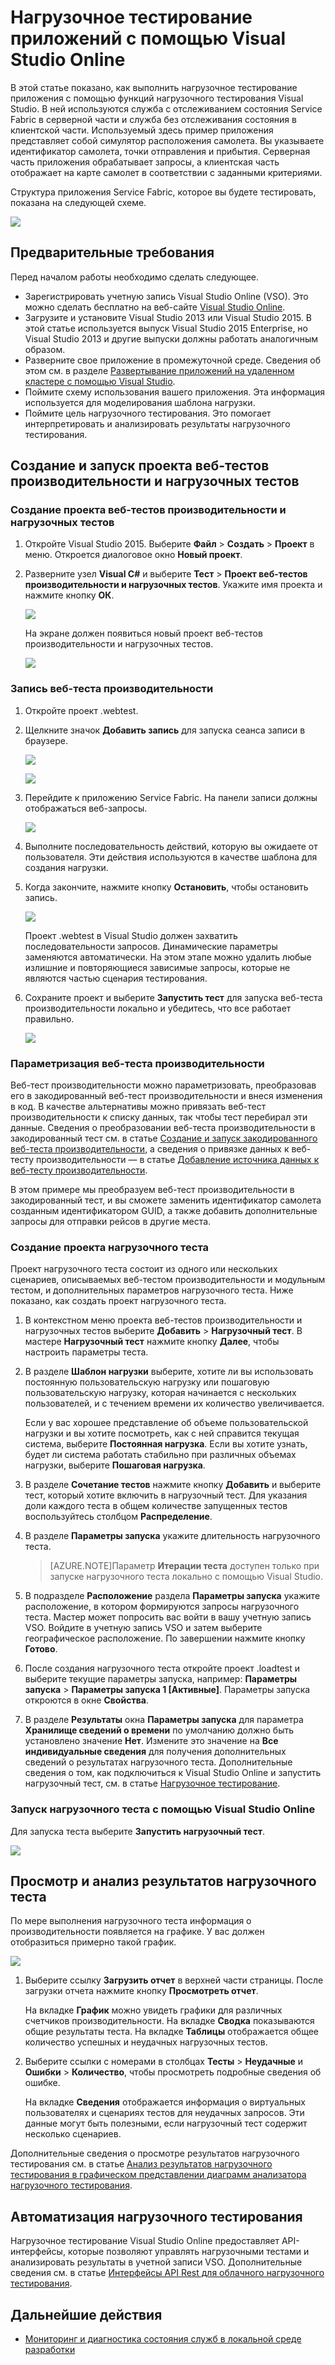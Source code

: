 <properties
    pageTitle="Нагрузочное тестирование приложений с помощью Visual Studio Online | Microsoft Azure"
    description="Узнайте, как выполнить нагрузочное тестирование приложений службы Azure Service Fabric с помощью Visual Studio Online."
    services="service-fabric"
    documentationCenter="na"
    authors="cawa"
    manager="timlt"
    editor="" />

<tags
    ms.service="multiple"
    ms.devlang="dotnet"
    ms.topic="article"
    ms.tgt_pltfrm="na"
    ms.workload="multiple"
    ms.date="10/28/2015"
    ms.author="cawa" />

# Нагрузочное тестирование приложений с помощью Visual Studio Online

В этой статье показано, как выполнить нагрузочное тестирование приложения с помощью функций нагрузочного тестирования Visual Studio. В ней используются служба с отслеживанием состояния Service Fabric в серверной части и служба без отслеживания состояния в клиентской части. Используемый здесь пример приложения представляет собой симулятор расположения самолета. Вы указываете идентификатор самолета, точки отправления и прибытия. Серверная часть приложения обрабатывает запросы, а клиентская часть отображает на карте самолет в соответствии с заданными критериями.

Структура приложения Service Fabric, которое вы будете тестировать, показана на следующей схеме.

![][0]

## Предварительные требования
Перед началом работы необходимо сделать следующее.

- Зарегистрировать учетную запись Visual Studio Online (VSO). Это можно сделать бесплатно на веб-сайте [Visual Studio Online](https://www.visualstudio.com).
- Загрузите и установите Visual Studio 2013 или Visual Studio 2015. В этой статье используется выпуск Visual Studio 2015 Enterprise, но Visual Studio 2013 и другие выпуски должны работать аналогичным образом.
- Разверните свое приложение в промежуточной среде. Сведения об этом см. в разделе [Развертывание приложений на удаленном кластере с помощью Visual Studio](service-fabric-publish-app-remote-cluster.md).
- Поймите схему использования вашего приложения. Эта информация используется для моделирования шаблона нагрузки.
- Поймите цель нагрузочного тестирования. Это помогает интерпретировать и анализировать результаты нагрузочного тестирования.

## Создание и запуск проекта веб-тестов производительности и нагрузочных тестов

### Создание проекта веб-тестов производительности и нагрузочных тестов

1. Откройте Visual Studio 2015. Выберите **Файл** > **Создать** > **Проект** в меню. Откроется диалоговое окно **Новый проект**.

1. Разверните узел **Visual C#** и выберите **Тест** > **Проект веб-тестов производительности и нагрузочных тестов**. Укажите имя проекта и нажмите кнопку **ОК**.

    ![][1]

    На экране должен появиться новый проект веб-тестов производительности и нагрузочных тестов.

    ![][2]

### Запись веб-теста производительности

1. Откройте проект .webtest.

1. Щелкните значок **Добавить запись** для запуска сеанса записи в браузере.

    ![][3]

    ![][4]

1. Перейдите к приложению Service Fabric. На панели записи должны отображаться веб-запросы.

    ![][5]

1. Выполните последовательность действий, которую вы ожидаете от пользователя. Эти действия используются в качестве шаблона для создания нагрузки.

1. Когда закончите, нажмите кнопку **Остановить**, чтобы остановить запись.

    ![][6]

    Проект .webtest в Visual Studio должен захватить последовательности запросов. Динамические параметры заменяются автоматически. На этом этапе можно удалить любые излишние и повторяющиеся зависимые запросы, которые не являются частью сценария тестирования.

1. Сохраните проект и выберите **Запустить тест** для запуска веб-теста производительности локально и убедитесь, что все работает правильно.

    ![][7]

### Параметризация веб-теста производительности

Веб-тест производительности можно параметризовать, преобразовав его в закодированный веб-тест производительности и внеся изменения в код. В качестве альтернативы можно привязать веб-тест производительности к списку данных, так чтобы тест перебирал эти данные. Сведения о преобразовании веб-теста производительности в закодированный тест см. в статье [Создание и запуск закодированного веб-теста производительности](https://msdn.microsoft.com/library/ms182552.aspx), а сведения о привязке данных к веб-тесту производительности — в статье [Добавление источника данных к веб-тесту производительности](https://msdn.microsoft.com/library/ms243142.aspx).

В этом примере мы преобразуем веб-тест производительности в закодированный тест, и вы сможете заменить идентификатор самолета созданным идентификатором GUID, а также добавить дополнительные запросы для отправки рейсов в другие места.

### Создание проекта нагрузочного теста

Проект нагрузочного теста состоит из одного или нескольких сценариев, описываемых веб-тестом производительности и модульным тестом, и дополнительных параметров нагрузочного теста. Ниже показано, как создать проект нагрузочного теста.

1. В контекстном меню проекта веб-тестов производительности и нагрузочных тестов выберите **Добавить** > **Нагрузочный тест**. В мастере **Нагрузочный тест** нажмите кнопку **Далее**, чтобы настроить параметры теста.

1. В разделе **Шаблон нагрузки** выберите, хотите ли вы использовать постоянную пользовательскую нагрузку или пошаговую пользовательскую нагрузку, которая начинается с нескольких пользователей, и с течением времени их количество увеличивается.

    Если у вас хорошее представление об объеме пользовательской нагрузки и вы хотите посмотреть, как с ней справится текущая система, выберите **Постоянная нагрузка**. Если вы хотите узнать, будет ли система работать стабильно при различных объемах нагрузки, выберите **Пошаговая нагрузка**.

1. В разделе **Сочетание тестов** нажмите кнопку **Добавить** и выберите тест, который хотите включить в нагрузочный тест. Для указания доли каждого теста в общем количестве запущенных тестов воспользуйтесь столбцом **Распределение**.

1. В разделе **Параметры запуска** укажите длительность нагрузочного теста.
    >[AZURE.NOTE]Параметр **Итерации теста** доступен только при запуске нагрузочного теста локально с помощью Visual Studio.

1. В подразделе **Расположение** раздела **Параметры запуска** укажите расположение, в котором формируются запросы нагрузочного теста. Мастер может попросить вас войти в вашу учетную запись VSO. Войдите в учетную запись VSO и затем выберите географическое расположение. По завершении нажмите кнопку **Готово**.

1. После создания нагрузочного теста откройте проект .loadtest и выберите текущие параметры запуска, например: **Параметры запуска** > **Параметры запуска 1 [Активные]**. Параметры запуска откроются в окне **Свойства**.

1. В разделе **Результаты** окна **Параметры запуска** для параметра **Хранилище сведений о времени** по умолчанию должно быть установлено значение **Нет**. Измените это значение на **Все индивидуальные сведения** для получения дополнительных сведений о результатах нагрузочного теста. Дополнительные сведения о том, как подключиться к Visual Studio Online и запустить нагрузочный тест, см. в статье [Нагрузочное тестирование](https://www.visualstudio.com/load-testing.aspx).

### Запуск нагрузочного теста с помощью Visual Studio Online

Для запуска теста выберите **Запустить нагрузочный тест**.

![][8]

## Просмотр и анализ результатов нагрузочного теста

По мере выполнения нагрузочного теста информация о производительности появляется на графике. У вас должен отобразиться примерно такой график.

![][9]

1. Выберите ссылку **Загрузить отчет** в верхней части страницы. После загрузки отчета нажмите кнопку **Просмотреть отчет**.

    На вкладке **График** можно увидеть графики для различных счетчиков производительности. На вкладке **Сводка** показываются общие результаты теста. На вкладке **Таблицы** отображается общее количество успешных и неудачных нагрузочных тестов.

1. Выберите ссылки с номерами в столбцах **Тесты** > **Неудачные** и **Ошибки** > **Количество**, чтобы просмотреть подробные сведения об ошибке.

    На вкладке **Сведения** отображается информация о виртуальных пользователях и сценариях тестов для неудачных запросов. Эти данные могут быть полезными, если нагрузочный тест содержит несколько сценариев.

Дополнительные сведения о просмотре результатов нагрузочного тестирования см. в статье [Анализ результатов нагрузочного тестирования в графическом представлении диаграмм анализатора нагрузочного тестирования](https://www.visualstudio.com/load-testing.aspx).

## Автоматизация нагрузочного тестирования

Нагрузочное тестирование Visual Studio Online предоставляет API-интерфейсы, которые позволяют управлять нагрузочными тестами и анализировать результаты в учетной записи VSO. Дополнительные сведения см. в статье [Интерфейсы API Rest для облачного нагрузочного тестирования](http://blogs.msdn.com/b/visualstudioalm/archive/2014/11/03/cloud-load-testing-rest-apis-are-here.aspx).

## Дальнейшие действия
- [Мониторинг и диагностика состояния служб в локальной среде разработки](service-fabric-diagnostics-how-to-monitor-and-diagnose-services-locally.md)

[0]: ./media/service-fabric-vso-load-test/OverviewDiagram.png
[1]: ./media/service-fabric-vso-load-test/NewProjectDialog.png
[2]: ./media/service-fabric-vso-load-test/Project.png
[3]: ./media/service-fabric-vso-load-test/AddRecording.png
[4]: ./media/service-fabric-vso-load-test/AddRecording2.png
[5]: ./media/service-fabric-vso-load-test/ActionSequence.png
[6]: ./media/service-fabric-vso-load-test/StopRecording.png
[7]: ./media/service-fabric-vso-load-test/RunTest.png
[8]: ./media/service-fabric-vso-load-test/RunTest2.png
[9]: ./media/service-fabric-vso-load-test/Graph.png

<!---HONumber=Nov15_HO4-->